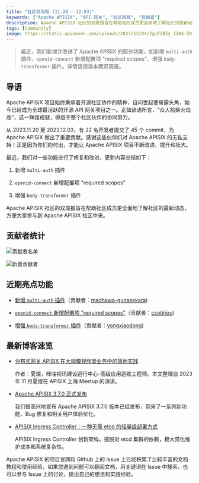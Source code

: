 ```yaml
---
title: "社区双周报 (11.20 - 12.03)"
keywords: ["Apache APISIX", "API 网关", "社区周报", "贡献者"]
description: Apache APISIX 社区的双周报旨在帮助社区成员更全面地了解社区的最新动态，方便大家参与到 Apache APISIX 社区中来。
tags: [Community]
image: https://static.apiseven.com/uploads/2023/12/04/ZgiF2B5y_1204-ZH.png
---
```

> 最近，我们新增并改进了 Apache APISIX 的部分功能，如新增 `multi-auth` 插件、`openid-connect` 新增配置项 "required scopes"、增强 `body-transformer` 插件。详情请阅读本期双周报。
<!--truncate-->

## 导语

Apache APISIX 项目始终秉承着开源社区协作的精神，自问世起便崭露头角，如今已经成为全球最活跃的开源 API 网关项目之一。正如谚语所言，“众人拾柴火焰高”，这一辉煌成就，得益于整个社区伙伴的协同努力。

从 2023.11.20 至 2023.12.03，有 22 名开发者提交了 45 个 commit，为 Apache APISIX 做出了重要贡献。感谢这些伙伴们对 Apache APISIX 的无私支持！正是因为你们的付出，才能让 Apache APISIX 项目不断改进、提升和壮大。

最近，我们对一些功能进行了修复和改进，更新内容总结如下：

1. 新增 `multi-auth` 插件

2. `openid-connect` 新增配置项 "required scopes"

3. 增强 `body-transformer` 插件

Apache APISIX 社区的双周报旨在帮助社区成员更全面地了解社区的最新动态，方便大家参与到 Apache APISIX 社区中来。

## 贡献者统计

![贡献者名单](https://static.apiseven.com/uploads/2023/12/04/PnNWmVdX_1204-Con.png)

![新晋贡献者](https://static.apiseven.com/uploads/2023/12/04/vrpTk1y4_1204-New.png)

## 近期亮点功能

- [新增 `multi-auth` 插件](https://github.com/apache/apisix/pull/10482)（贡献者：[madhawa-gunasekara](https://github.com/madhawa-gunasekara))

- [`openid-connect` 新增配置项 "required scopes"](https://github.com/apache/apisix/pull/10493)（贡献者：[csotiriou](https://github.com/csotiriou))

- [增强 `body-transformer` 插件](https://github.com/apache/apisix/pull/10496)（贡献者：[yongxiaodong](https://github.com/yongxiaodong))

## 最新博客速览

- [分布式网关 APISIX 在大规模视频类业务中的落地实践](https://apisix.apache.org/zh/blog/2023/11/30/migu-video-utilizes-apisix/)

  作者：夏煜，咪咕视讯建设运行中心-高级应用运维工程师。本文整理自 2023 年 11 月夏煜在 APISIX 上海 Meetup 的演讲。

- [Apache APISIX 3.7.0 正式发布](https://apisix.apache.org/zh/blog/2023/11/21/release-apache-apisix-3.7.0/)

  我们很高兴地宣布 Apache APISIX 3.7.0 版本已经发布，带来了一系列新功能、Bug 修复和相关用户体验优化。

- [APISIX Ingress Controller：一种无需 etcd 的轻量级部署方式](https://apisix.apache.org/zh/blog/2023/10/18/ingress-apisix/)

  APISIX Ingress Controller 创新架构，摆脱对 etcd 集群的依赖，极大简化维护成本和系统复杂性。

Apache APISIX 的项目官网和 Github 上的 Issue 上已经积累了比较丰富的文档教程和使用经验，如果您遇到问题可以翻阅文档，用关键词在 Issue 中搜索，也可以参与 Issue 上的讨论，提出自己的想法和实践经验。
